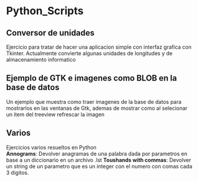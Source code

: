 # Python_Scripts

## Conversor de unidades
Ejercicio para tratar de hacer una aplicacion simple con interfaz grafica con Tkinter.
Actualmente convierte algunas unidades de longitudes y de almacenamiento informatico

## Ejemplo de GTK e imagenes como BLOB en la base de datos
Un ejemplo que muestra como traer imagenes de la base de datos para mostrarlos en las ventanas
de Gtk, ademas de mostrar como al selecionar un item del treeview refrescar la imagen

## Varios
Ejercicios varios resueltos en Python    
**Annograms**: Devolver anagramas de una palabra dada por parametros en base a un diccionario en un archivo .lst
**Toushands with commas**: Devolver un string de un parametro que es un integer con el numero con comas cada 3 digitos.